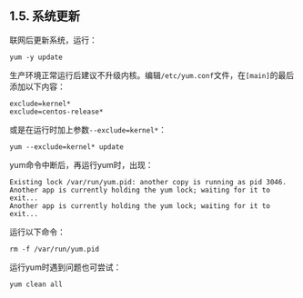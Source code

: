 ## 1.5. 系统更新

联网后更新系统，运行：

`yum -y update`

生产环境正常运行后建议不升级内核。编辑`/etc/yum.conf`文件，在`[main]`的最后添加以下内容：

```
exclude=kernel*
exclude=centos-release*
```

或是在运行时加上参数`--exclude=kernel*`：

`yum --exclude=kernel* update`

yum命令中断后，再运行yum时，出现：

```
Existing lock /var/run/yum.pid: another copy is running as pid 3046.
Another app is currently holding the yum lock; waiting for it to exit...
Another app is currently holding the yum lock; waiting for it to exit...
```

运行以下命令：

`rm -f /var/run/yum.pid`

运行yum时遇到问题也可尝试：

`yum clean all`
